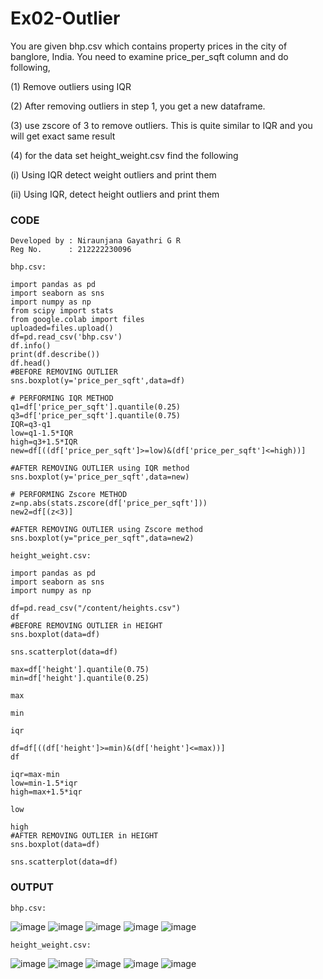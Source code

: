 # Ex02-Outlier
You are given bhp.csv which contains property prices in the city of banglore, India. You need to examine price_per_sqft column and do following,

(1) Remove outliers using IQR

(2) After removing outliers in step 1, you get a new dataframe.

(3) use zscore of 3 to remove outliers. This is quite similar to IQR and you will get exact same result

(4) for the data set height_weight.csv find the following

(i) Using IQR detect weight outliers and print them

(ii) Using IQR, detect height outliers and print them

### CODE
```
Developed by : Niraunjana Gayathri G R
Reg No.      : 212222230096
```
```
bhp.csv:
```
```
import pandas as pd
import seaborn as sns
import numpy as np
from scipy import stats
from google.colab import files
uploaded=files.upload()
df=pd.read_csv('bhp.csv')
df.info()
print(df.describe())
df.head()
#BEFORE REMOVING OUTLIER
sns.boxplot(y='price_per_sqft',data=df)

# PERFORMING IQR METHOD
q1=df['price_per_sqft'].quantile(0.25)
q3=df['price_per_sqft'].quantile(0.75)
IQR=q3-q1
low=q1-1.5*IQR
high=q3+1.5*IQR
new=df[((df['price_per_sqft']>=low)&(df['price_per_sqft']<=high))]

#AFTER REMOVING OUTLIER using IQR method
sns.boxplot(y='price_per_sqft',data=new)

# PERFORMING Zscore METHOD
z=np.abs(stats.zscore(df['price_per_sqft']))
new2=df[(z<3)]

#AFTER REMOVING OUTLIER using Zscore method
sns.boxplot(y="price_per_sqft",data=new2)
```
```
height_weight.csv:
```
```
import pandas as pd
import seaborn as sns
import numpy as np

df=pd.read_csv("/content/heights.csv")
df
#BEFORE REMOVING OUTLIER in HEIGHT
sns.boxplot(data=df)

sns.scatterplot(data=df)

max=df['height'].quantile(0.75)
min=df['height'].quantile(0.25)

max

min

iqr

df=df[((df['height']>=min)&(df['height']<=max))]
df

iqr=max-min
low=min-1.5*iqr
high=max+1.5*iqr

low

high
#AFTER REMOVING OUTLIER in HEIGHT
sns.boxplot(data=df)

sns.scatterplot(data=df)
```
### OUTPUT
```
bhp.csv:
```
![image](https://github.com/niraunjana/ODD2023---Datascience---Ex-02/assets/119395610/72c9a159-de91-428f-ad80-3a2521e1956f)
![image](https://github.com/niraunjana/ODD2023---Datascience---Ex-02/assets/119395610/e62ab5d3-c439-4aad-ac00-c28f384aea5a)
![image](https://github.com/niraunjana/ODD2023---Datascience---Ex-02/assets/119395610/268dc92d-96ed-41ed-8afa-9656208bfa0f)
![image](https://github.com/niraunjana/ODD2023---Datascience---Ex-02/assets/119395610/c419f53b-2ac1-4ca6-bb52-e9e02266a66d)
![image](https://github.com/niraunjana/ODD2023---Datascience---Ex-02/assets/119395610/4b8442ae-af1c-4bb1-970b-40939d1cbfc1)

```
height_weight.csv:
```
![image](https://github.com/niraunjana/ODD2023---Datascience---Ex-02/assets/119395610/e86a821e-4fe0-4e9a-aca9-fe287c3b0d5d)
![image](https://github.com/niraunjana/ODD2023---Datascience---Ex-02/assets/119395610/9485e876-aa37-4ef7-87db-c42967420cc1)
![image](https://github.com/niraunjana/ODD2023---Datascience---Ex-02/assets/119395610/47add19f-d02e-405b-b414-39233f17e91d)
![image](https://github.com/niraunjana/ODD2023---Datascience---Ex-02/assets/119395610/08954965-325e-4abd-bd6e-7fb6ccf409e7)
![image](https://github.com/niraunjana/ODD2023---Datascience---Ex-02/assets/119395610/d3a23e9f-5e96-4671-abce-497f3fd554eb)


